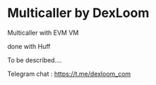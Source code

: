 # Multicaller by DexLoom

Multicaller with EVM VM

done with Huff

To be described....

Telegram chat : https://t.me/dexloom_com




